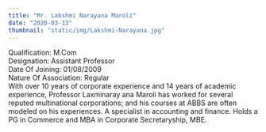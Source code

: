```yaml
---
title: "Mr. Lakshmi Narayana Maroli"
date: "2020-03-13"
thumbnail: "static/img/Lakshmi-Narayana.jpg"
---
```


Qualification: M.Com  
Designation: Assistant Professor  
Date Of Joining: 01/08/2009  
Nature Of Association: Regular  
With over 10 years of corporate experience and 14 years of academic experience, Professor Laxminaray ana Maroli has worked for several reputed multinational corporations; and his courses at ABBS are often modeled on his experiences. A specialist in accounting and finance. Holds a PG in Commerce and MBA in Corporate Secretaryship, MBE.
